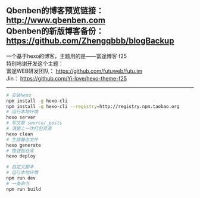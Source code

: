 
Qbenben的博客预览链接：<http://www.qbenben.com>      </br>
Qbenben的新版博客备份：<https://github.com/Zhengqbbb/blogBackup></br>
---
一个基于hexo的博客，主题用的是——富途博客 f25  </br> 
特别呜谢开发这个主题：</br> 
富途WEB研发团队： <https://github.com/futuweb/futu.im></br> 
Jin： <https://github.com/Yi-love/hexo-theme-f25></br> 

---
```bash
# 安装hexo
npm install -g hexo-cli
npm install -g hexo-cli --registry=http://registry.npm.taobao.org
# 运行本地环境
hexo server
# 写文章 source/_posts
# 清楚上一次打包资源
hexo clean
# 生成静态文件
hexo generate
# 推送到仓库
hexo deploy
```

```bash
# 自定义脚本
# 运行本地环境
npm run dev
# 一条命令
npm run build
```
